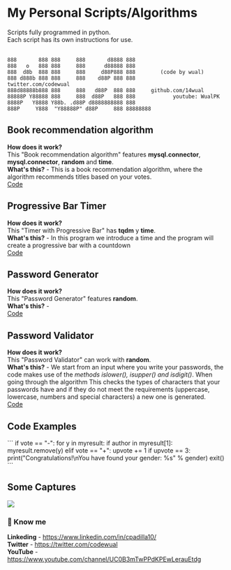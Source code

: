 # My Personal Scripts/Algorithms
Scripts fully programmed in python. <br>Each script has its own instructions for use.
<br><br>
```
888       888 888     888       d8888 888
888   o   888 888     888      d88888 888
888  d8b  888 888     888     d88P888 888        (code by wual)
888 d888b 888 888     888    d88P 888 888            twitter.com/codewual
888d88888b888 888     888   d88P  888 888     github.com/14wual
88888P Y88888 888     888  d88P   888 888            youtube: WualPK
8888P   Y8888 Y88b. .d88P d8888888888 888     
888P     Y888  "Y88888P" d88P     888 88888888
```
                                                                             
<h2>Book recommendation algorithm</h2>
<b>How does it work?</b> <br>
This "Book recommendation algorithm" features <b>mysql.connector</b>, <b>mysql.connector</b>, <b>random</b> and <b>time</b>. <br>
<b>What's this?</b> - 
This is a book recommendation algorithm, where the algorithm recommends titles based on your votes.<br>
<a href='/Scripts/BookRecommendation.py'>Code</a>

<h2>Progressive Bar Timer</h2>
<b>How does it work?</b> <br>
This "Timer with Progressive Bar" has <b>tqdm</b> y <b>time</b>. <br>
<b>What's this?</b> - 
In this program we introduce a time and the program will create a progressive bar with a countdown <br>
<a <a href='/Scripts/TimerCountdown.py'>Code</a>

<h2>Password Generator</h2>
<b>How does it work?</b> <br>
This "Password Generator" features <b>random</b>. <br>
<b>What's this?</b> - <br>
<a href="/Scripts/PasswordGenerator.py">Code</a>

<h2>Password Validator</h2>
<b>How does it work?</b> <br>
This "Password Validator" can work with <b>random</b>. <br>
<b>What's this?</b> - 
We start from an input where you write your passwords, the code makes use of the <i> methods islower(), isupper() and isdigit()</i>. When going through the algorithm
This checks the types of characters that your passwords have and if they do not meet the requirements (uppercase, lowercase, numbers and special characters) a new one
is generated. <br>
<a href='/Scripts/PasswordValidator.py'>Code</a>

<h2>Code Examples</h2>
```
if vote == "-":
    for y in myresult:
        if author in myresult[1]:
            myresult.remove(y)
elif vote == "+":
    upvote += 1
        if upvote == 3:
            print("Congratulations!\nYou have found your gender: %s" % gender)
            exit()
```

<h2>Some Captures</h2>
<img src="https://user-images.githubusercontent.com/105047274/198873454-819ec608-c3f5-46b4-a0e7-06047619bee7.png">

<h3>🚀 Know me </h3>

<b>Linkeding</b> - https://www.linkedin.com/in/cpadilla10/ <br>
<b>Twitter</b> - https://twitter.com/codewual <br>
<b>YouTube</b> - https://www.youtube.com/channel/UC0B3mTwPPdKPEwLerauEtdg <br>
